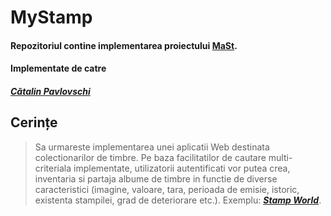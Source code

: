 # MyStamp 

#### Repozitoriul contine implementarea proiectului **[MaSt](https://profs.info.uaic.ro/~vcosmin/proiectetw)**.

#### Implementate de catre

#### _**[Cătalin Pavlovschi](https://github.com/K4T4L1N/)**_

## Cerințe

> Sa urmareste implementarea unei aplicatii Web destinata colectionarilor de timbre. 
> Pe baza facilitatilor de cautare multi-criteriala implementate, utilizatorii autentificati vor putea crea, inventaria si partaja albume de timbre in functie de diverse caracteristici (imagine, valoare, tara, perioada de emisie, istoric, existenta stampilei, grad de deteriorare etc.). 
> Exemplu: _**[Stamp World](https://www.stampworld.com/en/)**_.
